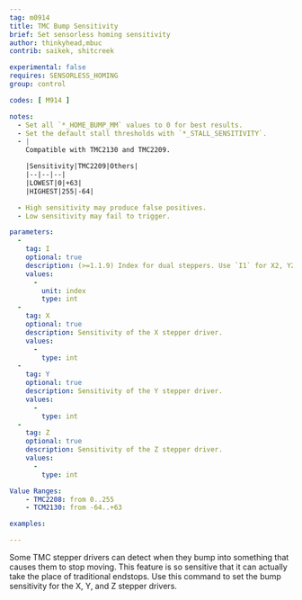 ```yaml
---
tag: m0914
title: TMC Bump Sensitivity
brief: Set sensorless homing sensitivity
author: thinkyhead,mbuc
contrib: saikek, shitcreek

experimental: false
requires: SENSORLESS_HOMING
group: control

codes: [ M914 ]

notes:
  - Set all `*_HOME_BUMP_MM` values to 0 for best results.
  - Set the default stall thresholds with `*_STALL_SENSITIVITY`.
  - |
    Compatible with TMC2130 and TMC2209.

    |Sensitivity|TMC2209|Others|
    |--|--|--|
    |LOWEST|0|+63|
    |HIGHEST|255|-64|

  - High sensitivity may produce false positives.
  - Low sensitivity may fail to trigger.

parameters:
  -
    tag: I
    optional: true
    description: (>=1.1.9) Index for dual steppers. Use `I1` for X2, Y2, and/or Z2.
    values:
      -
        unit: index
        type: int
  -
    tag: X
    optional: true
    description: Sensitivity of the X stepper driver.
    values:
      -
        type: int
  -
    tag: Y
    optional: true
    description: Sensitivity of the Y stepper driver.
    values:
      -
        type: int
  -
    tag: Z
    optional: true
    description: Sensitivity of the Z stepper driver.
    values:
      -
        type: int

Value Ranges:
    - TMC2208: from 0..255
    - TCM2130: from -64..+63

examples:

---
```


Some TMC stepper drivers can detect when they bump into something that causes them to stop moving. This feature is so sensitive that it can actually take the place of traditional endstops. Use this command to set the bump sensitivity for the X, Y, and Z stepper drivers.
